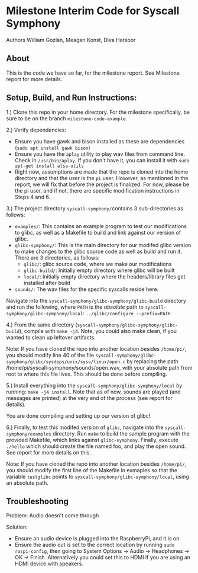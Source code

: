 # Milestone Interim Code for Syscall Symphony 
Authors William Gozlan, Meagan Konst, Diva Harsoor

## About
This is the code we have so far, for the milestone report. See Milestone report for more details. 


## Setup, Build, and Run Instructions:
1.) Clone this repo in your home directory. For the milestone specifically, be sure to be on the branch `milestone-code-example`. 

2.) Verify dependencies:  
  - Ensure you have gawk and bison installed as these are dependencies (`sudo apt install gawk bison`)
  - Ensure you have the `aplay` utility to play wav files from command line. Check in `/usr/bin/aplay`. If you don't have it, you can install it with `sudo apt-get install alsa-utils`
  - Right now, assumptions are made that the repo is cloned into the home directory and that the user is the `pi` user. However, as mentioned in the report, we will fix that before the project is finalized. For now, please be the pi user, and if not, there are specific modification instructions in Steps 4 and 6. 

3.) The project directory `syscall-symphony/`contains 3 sub-directories as follows:
  - `examples/`: This contains an example program to test our modifications to glibc, as well as a Makefile to build and link against our version of glibc. 
  - `glibc-symphony/`: This is the main directory for our modifed glibc version to make changes to the glibc source code as well as build and run it. There are 3 directories, as follows:
    - `glibc/`:	glibc source code, where we make our modifications 
    - `glibc-build/`:	Initially empty directory where glibc will be built
    - `local/`: Initially empty directory where the headers/library files get installed after build
  - `sounds/`: The wav files for the specific syscalls reside here. 

Navigate into the `syscall-symphony/glibc-symphony/glibc-build` directory and run the following, where `PATH` is the _absolute_ path to `syscall-symphony/glibc-symphony/local`:     `../glibc/configure --prefix=PATH` 
 
 4.) From the same directory (`syscall-symphony/glibc-symphony/glibc-build`), compile with  `make -j4`. Note, you could also make clean, if you wanted to clean up leftover artifacts. 

Note: If you have cloned the repo into another location besides `/home/pi/`, you should modify line 40 of the file `syscall-symphony/glibc-symphony/glibc/sysdeps/unix/sysv/linux/open.c` by replacing the path /home/pi/syscall-symphony/sounds/open.wav, with your absolute path from root to where this file lives. This should be done before compiling. 
 
 5.) Install everything into the `syscall-symphony/glibc-symphony/local` by running: `make -j4 install`. Note that as of now, sounds are played (and messages are printed) at the very end of the process (see report for details). 
 
You are done compiling and setting up our version of glibc! 
 
 6.) Finally, to test this modifed version of `glibc`, navigate into the `syscall-symphony/examples` directory. Run `make` to build the sample program with the provided Makefile, which links against `glibc-symphony`. Finally, execute `./hello` which should create the file named foo, and play the open sound. See report for more details on this. 

Note: If you have cloned the repo into another location besides `/home/pi/`, you should modify the first line of the Makefile in exmaples so that the variable `testglibc` points to `syscall-symphony/glibc-symphony/local`, using an absolute path. 



## Troubleshooting
Problem: Audio doesn't come through

Solution: 
  - Ensure an audio device is plugged into the RaspberryPi, and it is on. 
  - Ensure the audio out is set to the correct location by running `sudo raspi-config`, then going to System Options -> Audio -> Headphones -> OK -> Finish. Alternatively you could set this to HDMI if you are using an HDMI device with speakers. 



